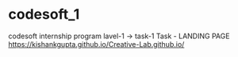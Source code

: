 # codesoft_1
codesoft internship program 
lavel-1 -> task-1
Task - LANDING PAGE
 https://kishankgupta.github.io/Creative-Lab.github.io/
